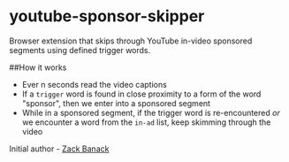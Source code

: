 # youtube-sponsor-skipper
Browser extension that skips through YouTube in-video sponsored segments using defined trigger words.

##How it works
- Ever n seconds read the video captions
- If a `trigger` word is found in close proximity to a form of the word "sponsor", then we enter into a sponsored segment
- While in a sponsored segment, if the trigger word is re-encountered _or_ we encounter a word from the `in-ad` list, keep skimming through the video

Initial author - [Zack Banack](https://www.zackbanack.com/)
